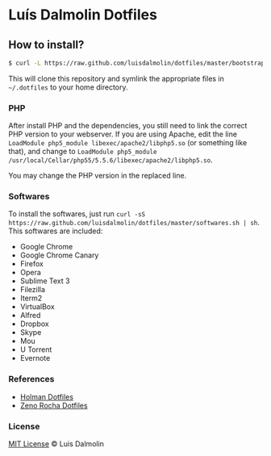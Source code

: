 # Luís Dalmolin Dotfiles

## How to install?

```sh
$ curl -L https://raw.github.com/luisdalmolin/dotfiles/master/bootstrap.sh | sh
```

This will clone this repository and symlink the appropriate files in `~/.dotfiles` to your home directory.

### PHP

After install PHP and the dependencies, you still need to link the correct PHP version to your webserver. If you are using Apache, edit the line `LoadModule php5_module libexec/apache2/libphp5.so` (or something like that), and change to `LoadModule php5_module /usr/local/Cellar/php55/5.5.6/libexec/apache2/libphp5.so`. 

You may change the PHP version in the replaced line.

### Softwares

To install the softwares, just run `curl -sS https://raw.github.com/luisdalmolin/dotfiles/master/softwares.sh | sh`. This softwares are included: 

* Google Chrome
* Google Chrome Canary
* Firefox
* Opera
* Sublime Text 3
* Filezilla
* Iterm2
* VirtualBox
* Alfred
* Dropbox
* Skype
* Mou
* U Torrent
* Evernote

### References

* [Holman Dotfiles](https://github.com/holman/dotfiles)
* [Zeno Rocha Dotfiles](https://github.com/zenorocha/dotfiles)

### License

[MIT License](http://luisdalmolin.mit-license.org/) © Luis Dalmolin